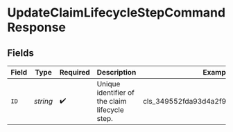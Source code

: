 # UpdateClaimLifecycleStepCommandResponse


## Fields

| Field                                          | Type                                           | Required                                       | Description                                    | Example                                        |
| ---------------------------------------------- | ---------------------------------------------- | ---------------------------------------------- | ---------------------------------------------- | ---------------------------------------------- |
| `ID`                                           | *string*                                       | :heavy_check_mark:                             | Unique identifier of the claim lifecycle step. | cls_349552fda93d4a2f9c9c22456d064d4b           |